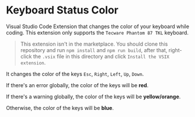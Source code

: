 # Keyboard Status Color

Visual Studio Code Extension that changes the color of your keyboard while coding.
This extension only supports the `Tecware Phantom 87 TKL` keyboard.
> This extension isn't in the marketplace. You should clone this repository and run `npm install` and `npm run build`, after that, right-click the `.vsix` file in this directory and click `Install the VSIX extension`.

It changes the color of the keys `Esc`, `Right`, `Left`, `Up`, `Down`.

If there's an error globally, the color of the keys will be **red**.

If there's a warning globally, the color of the keys will be **yellow/orange**.

Otherwise, the color of the keys will be **blue**.